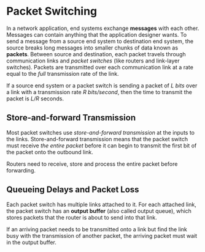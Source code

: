 <h1>Packet Switching</h1>

In a network application, end systems exchange **messages** with each other. 
Messages can contain anything that the application designer wants. To send a 
message from a source end system to destination end system, the source breaks
long messages into smaller chunks of data known as **packets**. Between source 
and destination, each packet travels through communication links and *packet 
switches* (like routers and link-layer switches). Packets are transmitted over 
each communication link at a rate equal to the *full* transmission rate of the 
link.

If a source end system or a packet switch is sending a packet of *L bits* over 
a link with a transmission rate *R bits/second*, then the time to transmit the 
packet is *L/R* seconds. 

<h2>Store-and-forward Transmission</h2>

Most packet switches use *store-and-forward transmission* at the inputs to the
links. Store-and-forward transmission means that the packet switch must receive
*the entire packet* before it can begin to transmit the first bit of the packet 
onto the outbound link. 

Routers need to receive, store and process the entire packet before forwarding. 

<h2>Queueing Delays and Packet Loss</h2>

Each packet switch has multiple links attached to it. For each attached link,
the packet switch has an **output buffer** (also called output queue), which 
stores packets that the router is about to send into that link. 

If an arriving packet needs to be transmitted onto a link but find the link busy
with the transmission of another packet, the arriving packet must wait in the 
output buffer. 

